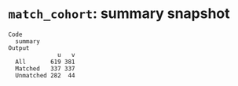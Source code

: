 # `match_cohort`: summary snapshot

    Code
      summary
    Output
                  u   v
      All       619 381
      Matched   337 337
      Unmatched 282  44

